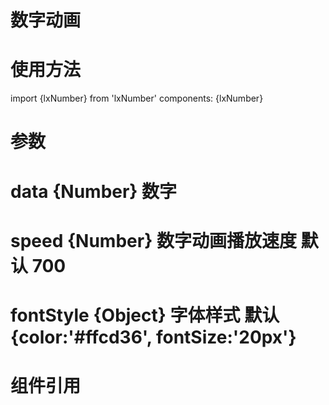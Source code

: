 # 数字动画

# 使用方法
import {lxNumber} from 'lxNumber'
components: {lxNumber}

# 参数
# data {Number}  数字
# speed {Number} 数字动画播放速度 默认 700
# fontStyle {Object}  字体样式  默认 {color:'#ffcd36', fontSize:'20px'}

# 组件引用
<lxNumber :data='number' :speed='speeds' :fontStyle='fontStyle'></lxDialog>
